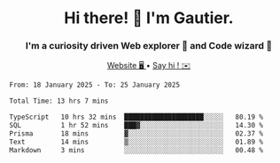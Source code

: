 <h1 align="center">Hi there! 👋 I'm Gautier.</h1>
<h3 align="center">I'm a curiosity driven Web explorer 🚀 and Code wizard 🧙</h3>

<p align="center">
  <a href="https://xisabla.github.io/">Website 🖥️ </a> •
  <a href="mailto:xisabla.dev@gmail.com">Say hi ! ✉️</a>
</p>

<!--START_SECTION:waka-->

```txt
From: 18 January 2025 - To: 25 January 2025

Total Time: 13 hrs 7 mins

TypeScript   10 hrs 32 mins  ████████████████████░░░░░   80.19 %
SQL          1 hr 52 mins    ███▓░░░░░░░░░░░░░░░░░░░░░   14.30 %
Prisma       18 mins         ▓░░░░░░░░░░░░░░░░░░░░░░░░   02.37 %
Text         14 mins         ▒░░░░░░░░░░░░░░░░░░░░░░░░   01.89 %
Markdown     3 mins          ░░░░░░░░░░░░░░░░░░░░░░░░░   00.48 %
```

<!--END_SECTION:waka-->
